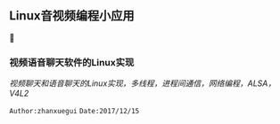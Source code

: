 ## Linux音视频编程小应用

:apple:

### 视频语音聊天软件的Linux实现
*视频聊天和语音聊天的Linux实现，多线程，进程间通信，网络编程，ALSA，V4L2*


`Author:zhanxuegui` 
`Date:2017/12/15`
